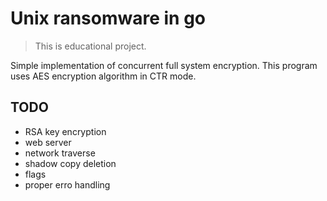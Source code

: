 # Unix ransomware in go

>This is educational project. 

Simple implementation of concurrent full system encryption. This program uses AES encryption algorithm in CTR mode. 

## TODO

- RSA key encryption
- web server
- network traverse
- shadow copy deletion
- flags
- proper erro handling 
